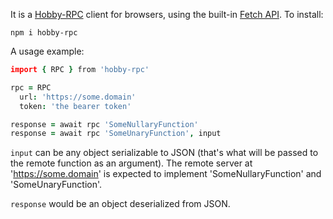 It is a [Hobby-RPC][hobby_rpc] client for browsers, using the built-in [Fetch API][fetch_api]. To install:

```
npm i hobby-rpc
```

A usage example:
```coffeescript
import { RPC } from 'hobby-rpc'

rpc = RPC
  url: 'https://some.domain'
  token: 'the bearer token'

response = await rpc 'SomeNullaryFunction'
response = await rpc 'SomeUnaryFunction', input
```

`input` can be any object serializable to JSON
(that's what will be passed to the remote function as an argument).
The remote server at 'https://some.domain' is expected to implement
'SomeNullaryFunction' and 'SomeUnaryFunction'.

`response` would be an object deserialized from JSON.

[hobby_rpc]: https://github.com/ch1c0t/hobby-rpc
[fetch_api]: https://developer.mozilla.org/en-US/docs/Web/API/Fetch_API
